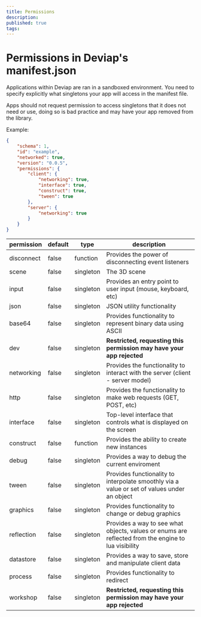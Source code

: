 ```yaml
---
title: Permissions
description: 
published: true
tags: 
---
```


# Permissions in Deviap's manifest.json

Applications within Deviap are ran in a sandboxed environment. You need to specify explicitly what singletons your app will access in the manifest file. 

Apps should not request permission to access singletons that it does not need or use, doing so is bad practice and may have your app removed from the library.

Example:
```json
{
    "schema": 1,
    "id": "example",
    "networked": true,
    "version": "0.0.5",
    "permissions": {
        "client": {
            "networking": true,
            "interface": true,
            "construct": true,
            "tween": true
        },
        "server": {
            "networking": true
        }
    }
}
```

| permission | default | type | description |
| --- | --- | --- | --- | 
| disconnect | false | function | Provides the power of disconnecting event listeners |
| scene | false | singleton | The 3D scene |
| input | false | singleton | Provides an entry point to user input (mouse, keyboard, etc) |
| json | false | singleton | JSON utility functionality |
| base64 | false | singleton | Provides functionality to represent binary data using ASCII |
| dev | false | singleton | **Restricted, requesting this permission may have your app rejected** |
| networking | false | singleton | Provides the functionality to interact with the server (client - server model) |
| http | false | singleton | Provides the functionality to make web requests (GET, POST, etc) |
| interface | false | singleton | Top-level interface that controls what is displayed on the screen |
| construct | false | function | Provides the ability to create new instances |
| debug | false | singleton | Provides a way to debug the current enviroment |
| tween | false | singleton | Provides functionality to interpolate smoothly via a value or set of values under an object |
| graphics | false | singleton | Provides functionality to change or debug graphics |
| reflection | false | singleton | Provides a way to see what objects, values or enums are reflected from the engine to lua visibility |
| datastore | false | singleton | Provides a way to save, store and manipulate client data |
| process | false | singleton | Provides functionality to redirect |
| workshop | false | singleton | **Restricted, requesting this permission may have your app rejected**  |
